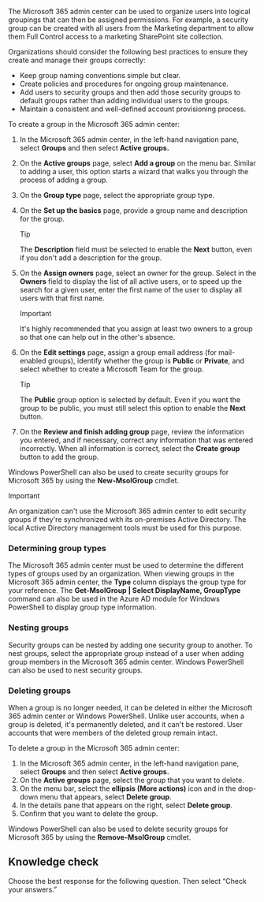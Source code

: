 The Microsoft 365 admin center can be used to organize users into logical groupings that can then be assigned permissions. For example, a security group can be created with all users from the Marketing department to allow them Full Control access to a marketing SharePoint site collection.

Organizations should consider the following best practices to ensure they create and manage their groups correctly:

 -  Keep group naming conventions simple but clear.
 -  Create policies and procedures for ongoing group maintenance.
 -  Add users to security groups and then add those security groups to default groups rather than adding individual users to the groups.
 -  Maintain a consistent and well-defined account provisioning process.

To create a group in the Microsoft 365 admin center:

1.  In the Microsoft 365 admin center, in the left-hand navigation pane, select **Groups** and then select **Active groups.**
2.  On the **Active groups** page, select **Add a group** on the menu bar. Similar to adding a user, this option starts a wizard that walks you through the process of adding a group.
3.  On the **Group type** page, select the appropriate group type.
4.  On the **Set up the basics** page, provide a group name and description for the group.

    > [!TIP]
    > The **Description** field must be selected to enable the **Next** button, even if you don't add a description for the group.

5.  On the **Assign owners** page, select an owner for the group. Select in the **Owners** field to display the list of all active users, or to speed up the search for a given user, enter the first name of the user to display all users with that first name.

    > [!IMPORTANT]
    > It's highly recommended that you assign at least two owners to a group so that one can help out in the other's absence.

6.  On the **Edit settings** page, assign a group email address (for mail-enabled groups), identify whether the group is **Public** or **Private**, and select whether to create a Microsoft Team for the group.

    > [!TIP]
    > The **Public** group option is selected by default. Even if you want the group to be public, you must still select this option to enable the **Next** button.

7.  On the **Review and finish adding group** page, review the information you entered, and if necessary, correct any information that was entered incorrectly. When all information is correct, select the **Create group** button to add the group.

Windows PowerShell can also be used to create security groups for Microsoft 365 by using the **New-MsolGroup** cmdlet.

> [!IMPORTANT]
> An organization can't use the Microsoft 365 admin center to edit security groups if they're synchronized with its on-premises Active Directory. The local Active Directory management tools must be used for this purpose.

### Determining group types

The Microsoft 365 admin center must be used to determine the different types of groups used by an organization. When viewing groups in the Microsoft 365 admin center, the **Type** column displays the group type for your reference. The **Get-MsolGroup \| Select DisplayName, GroupType** command can also be used in the Azure AD module for Windows PowerShell to display group type information.

### Nesting groups

Security groups can be nested by adding one security group to another. To nest groups, select the appropriate group instead of a user when adding group members in the Microsoft 365 admin center. Windows PowerShell can also be used to nest security groups.

### Deleting groups<br>

When a group is no longer needed, it can be deleted in either the Microsoft 365 admin center or Windows PowerShell. Unlike user accounts, when a group is deleted, it's permanently deleted, and it can't be restored. User accounts that were members of the deleted group remain intact.

To delete a group in the Microsoft 365 admin center:

1.  In the Microsoft 365 admin center, in the left-hand navigation pane, select **Groups** and then select **Active groups.**
2.  On the **Active groups** page, select the group that you want to delete.
3.  On the menu bar, select the **ellipsis (More actions)** icon and in the drop-down menu that appears, select **Delete group**.
4.  In the details pane that appears on the right, select **Delete group**.
5.  Confirm that you want to delete the group.

Windows PowerShell can also be used to delete security groups for Microsoft 365 by using the **Remove-MsolGroup** cmdlet.

## Knowledge check

Choose the best response for the following question. Then select “Check your answers.”